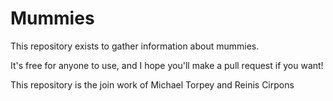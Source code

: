 # Mummies

This repository exists to gather information about mummies.

It's free for anyone to use, and I hope you'll make a pull request if you want!

This repository is the join work of Michael Torpey and Reinis Cirpons

